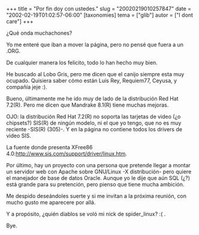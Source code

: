 +++
title = "Por fin doy con ustedes."
slug = "20020219010257847"
date = "2002-02-19T01:02:57-06:00"
[taxonomies]
tema = ["glib"]
autor = ["I dont care"]
+++

¿Qué onda muchachones?

Yo me enteré que iban a mover la página, pero no pensé que fuera a un
.ORG.

De cualquier manera los felicito, todo lo han hecho muy bien.

He buscado al Lobo Gris, pero me dicen que el canijo siempre esta muy
ocupado. Quisiera saber cómo están Luis Rey, Requiem77, Ceyusa, y
compañía jeje :).

<!-- more -->
Bueno, últimamente me he ido muy de lado de la distribución Red Hat
7.2(R). Pero me dicen que Mandrake 8.1(R) tiene muchas mejoras.

OJO: la distribución Red Hat 7.2(R) no soporta las tarjetas de video (¿o
chipsets?) SIS(R) de ningún modelo, ni el que yo tengo, que no es muy
reciente -SIS(R) (305)-. Y en la página no contiene todos los drivers de
video SIS.

La fuente donde presenta XFree86
4.0:<http://www.sis.com/support/driver/linux.htm>.

Por último, hay un proyecto con una persona que pretende llegar a montar
un servidor web con Apache sobre GNU/Linux -X distribución- pero quiere
el manejador de base de datos Oracle. Aunque yo le dije que aún SQL (¿?)
está grande para su pretención, pero pienso que tiene mucha ambición.

Me despido deseándoles suerte y si me invitan a la próxima reunión, con
mucho gusto me aparecere por allá.

Y a propósito, ¿quién diablos se voló mi nick de spider_linux? :( .

Bye.

